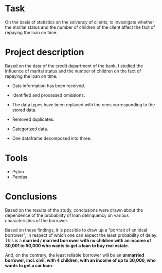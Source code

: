 # Task
On the basis of statistics on the solvency of clients, to investigate whether the marital status and the number of children of the client affect the fact of repaying the loan on time.

# Project description
Based on the data of the credit department of the bank, I studied the influence of marital status and the number of children on the fact of repaying the loan on time. 

- Data information has been received. 

- Identified and processed omissions. 

- The data types have been replaced with the ones corresponding to the stored data. 

- Removed duplicates.

- Categorized data.

- One dataframe decomposed into three.

# Tools

- Pyton
- Pandas

# Сonclusions

Based on the results of the study, conclusions were drawn about the dependence of the probability of loan delinquency on various characteristics of the borrower.

Based on these findings, it is possible to draw up a "portrait of an ideal borrower", in respect of which one can expect the least probability of delay. This is a **married / married borrower with no children with an income of 30,001 to 50,000 who wants to get a loan to buy real estate**.

And, on the contrary, the least reliable borrower will be an **unmarried borrower, incl. civil, with 4 children, with an income of up to 30,000, who wants to get a car loan**.
